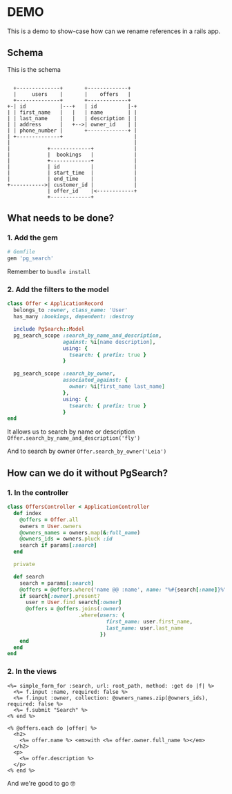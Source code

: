 # DEMO

This is a demo to show-case how can we rename references in a rails app.

## Schema
This is the schema

```

  +--------------+       +-------------+
  |     users    |       |    offers   |
  +--------------+       +-------------+
+-| id           |---+   | id          |-+
| | first_name   |   |   | name        | |
| | last_name    |   |   | description | |
| | address      |   +-->| owner_id    | |
| | phone_number |       +-------------+ |
| +--------------+                       |
|                                        |
|            +-------------+             |
|            |  bookings   |             |
|            +-------------+             |
|            | id          |             |
|            | start_time  |             |
|            | end_time    |             |
+----------->| customer_id |             |
             | offer_id    |<------------+
             +-------------+

```

## What needs to be done?

### 1. Add the gem
```ruby
# Gemfile
gem 'pg_search'
```

Remember to `bundle install`

### 2. Add the filters to the model
```ruby
class Offer < ApplicationRecord
  belongs_to :owner, class_name: 'User'
  has_many :bookings, dependent: :destroy

  include PgSearch::Model
  pg_search_scope :search_by_name_and_description,
                  against: %i[name description],
                  using: {
                    tsearch: { prefix: true }
                  }

  pg_search_scope :search_by_owner,
                  associated_against: {
                    owner: %i[first_name last_name]
                  },
                  using: {
                    tsearch: { prefix: true }
                  }
end
```
It allows us to search by name or description `Offer.search_by_name_and_description('fly')`

And to search by owner `Offer.search_by_owner('Leia')`

## How can we do it without PgSearch?
### 1. In the controller
```ruby
class OffersController < ApplicationController
  def index
    @offers = Offer.all
    owners = User.owners
    @owners_names = owners.map(&:full_name)
    @owners_ids = owners.pluck :id
    search if params[:search]
  end

  private

  def search
    search = params[:search]
    @offers = @offers.where('name @@ :name', name: "%#{search[:name]}%") if search[:name].present?
    if search[:owner].present?
      user = User.find search[:owner]
      @offers = @offers.joins(:owner)
                       .where(users: {
                                first_name: user.first_name,
                                last_name: user.last_name
                              })
    end
  end
end
```

### 2. In the views
```erb
<%= simple_form_for :search, url: root_path, method: :get do |f| %>
  <%= f.input :name, required: false %>
  <%= f.input :owner, collection: @owners_names.zip(@owners_ids), required: false %>
  <%= f.submit "Search" %>
<% end %>

<% @offers.each do |offer| %>
  <h2>
    <%= offer.name %> <em>with <%= offer.owner.full_name %></em>
  </h2>
  <p>
    <%= offer.description %>
  </p>
<% end %>
```

And we're good to go 🤓